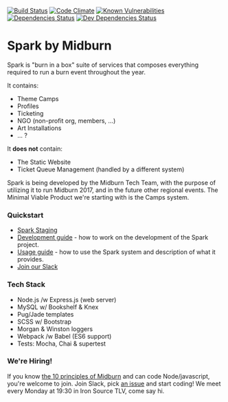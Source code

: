 [![Build Status](https://travis-ci.org/Midburn/spark.svg?branch=master)](https://travis-ci.org/Midburn/spark)
[![Code Climate](https://codeclimate.com/github/Midburn/Spark/badges/gpa.svg)](https://codeclimate.com/github/Midburn/Spark)
[![Known Vulnerabilities](https://snyk.io/test/github/Midburn/Spark/badge.svg)](https://snyk.io/test/github/Midburn/Spark)
[![Dependencies Status](https://david-dm.org/Midburn/Spark/status.svg)](https://david-dm.org/Midburn/Spark)
[![Dev Dependencies Status](https://david-dm.org/Midburn/Spark/dev-status.svg)](https://david-dm.org/Midburn/Spark?type=dev)

# Spark by Midburn

Spark is "burn in a box" suite of services that composes everything required to run a burn event throughout the year.

It contains:
- Theme Camps
- Profiles
- Ticketing
- NGO (non-profit org, members, ...)
- Art Installations
- ... ?

It **does not** contain:
- The Static Website
- Ticket Queue Management (handled by a different system)

Spark is being developed by the Midburn Tech Team, with the purpose of utilizing it to run Midburn 2017, and in the future other regional events. The Minimal Viable Product we're starting with is the Camps system.

### Quickstart

- [Spark Staging](https://spark.staging.midburn.org)
- [Development guide](/docs/development/README.md) - how to work on the development of the Spark project.
- [Usage guide](/docs/usage/README.md) - how to use the Spark system and description of what it provides.
- [Join our Slack](https://join.slack.com/t/midburnos/shared_invite/enQtMzM4NzExMjg5MDI1LTcxNTE5NGM1MzRmMzVkZjFlNDU5ODlmYTI3NjQ2ZTI0YjQwYWViZjU1YTFlZThhYTg1OTQ2NzdhYTM3YzE3MDA)

### Tech Stack
- Node.js /w Express.js (web server)
- MySQL w/ Bookshelf & Knex
- Pug/Jade templates
- SCSS w/ Bootstrap
- Morgan & Winston loggers
- Webpack /w Babel (ES6 support)
- Tests: Mocha, Chai & supertest

### We're Hiring!
If you know [the 10 principles of Midburn](http://midburn.org/en-ten-principles/) and can code Node/javascript, you're welcome to join. Join Slack, pick [an issue](https://github.com/Midburn/Spark/issues) and start coding!
We meet every Monday at 19:30 in Iron Source TLV, come say hi.
